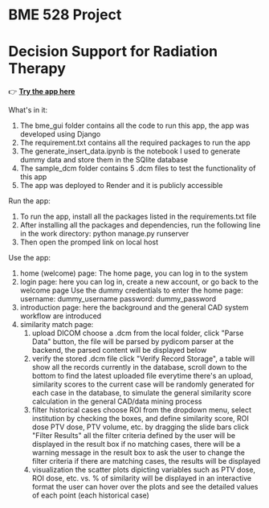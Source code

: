 # BME 528 Project 
# Decision Support for Radiation Therapy

👉 [**Try the app here**](https://bme528-app.onrender.com)

What's in it:
1. The bme_gui folder contains all the code to run this app, the app was developed using Django
2. The requirement.txt contains all the required packages to run the app
3. The generate_insert_data.ipynb is the notebook I used to generate dummy data and store them in the SQlite database
4. The sample_dcm folder contains 5 .dcm files to test the functionality of this app
5. The app was deployed to Render and it is publicly accessible

Run the app:
1. To run the app, install all the packages listed in the requirements.txt file
2. After installing all the packages and dependencies, run the following line in the work directory: 
  python manage.py runserver 
3. Then open the promped link on local host

Use the app:
1) home (welcome) page: The home page, you can log in to the system
2) login page: here you can log in, create a new account, or go back to the welcome page
    Use the dummy credentials to enter the home page:  
    username: dummy_username
    password: dummy_password  
4) introduction page: here the background and the general CAD system workflow are introduced
5) similarity match page: 
   1. upload DICOM
      choose a .dcm from the local folder, click "Parse Data" button, the file will be parsed by pydicom parser at the backend, the parsed content will be displayed below
   2. verify the stored .dcm file
      click "Verify Record Storage", a table will show all the records currently in the database, scroll down to the bottom to find the latest uploaded file
   everytime there's an upload, similarity scores to the current case will be randomly generated for each case in the database, to simulate the general similarity score calculation in the general CAD/data mining process
   3. filter historical cases
       choose ROI from the dropdown menu, select institution by checking the boxes, and define similarity score, ROI dose PTV dose, PTV volume, etc. by dragging the slide bars
       click "Filter Results"
       all the filter criteria defined by the user will be displayed in the result box
       if no matching cases, there will be a warning message in the result box to ask the user to change the filter criteria
       if there are matching cases, the results will be displayed
   4. visualization
       the scatter plots dipicting variables such as PTV dose, ROI dose, etc. vs. % of similarity will be displayed in an interactive format
       the user can hover over the plots and see the detailed values of each point (each historical case)
